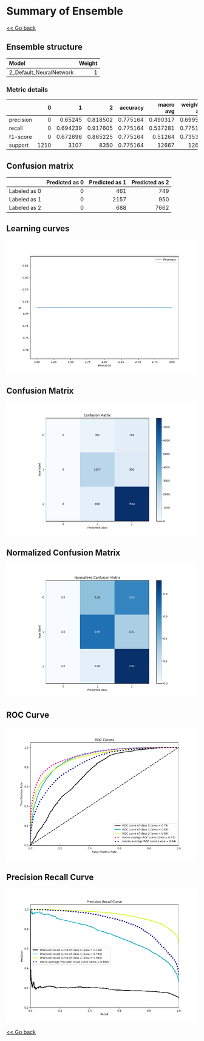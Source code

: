 # Summary of Ensemble

[<< Go back](../README.md)


## Ensemble structure
| Model                   |   Weight |
|:------------------------|---------:|
| 2_Default_NeuralNetwork |        1 |

### Metric details
|           |    0 |           1 |           2 |   accuracy |    macro avg |   weighted avg |   logloss |
|:----------|-----:|------------:|------------:|-----------:|-------------:|---------------:|----------:|
| precision |    0 |    0.65245  |    0.818502 |   0.775164 |     0.490317 |       0.699586 |  0.568723 |
| recall    |    0 |    0.694239 |    0.917605 |   0.775164 |     0.537281 |       0.775164 |  0.568723 |
| f1-score  |    0 |    0.672696 |    0.865225 |   0.775164 |     0.51264  |       0.735351 |  0.568723 |
| support   | 1210 | 3107        | 8350        |   0.775164 | 12667        |   12667        |  0.568723 |


## Confusion matrix
|              |   Predicted as 0 |   Predicted as 1 |   Predicted as 2 |
|:-------------|-----------------:|-----------------:|-----------------:|
| Labeled as 0 |                0 |              461 |              749 |
| Labeled as 1 |                0 |             2157 |              950 |
| Labeled as 2 |                0 |              688 |             7662 |

## Learning curves
![Learning curves](learning_curves.png)
## Confusion Matrix

![Confusion Matrix](confusion_matrix.png)


## Normalized Confusion Matrix

![Normalized Confusion Matrix](confusion_matrix_normalized.png)


## ROC Curve

![ROC Curve](roc_curve.png)


## Precision Recall Curve

![Precision Recall Curve](precision_recall_curve.png)



[<< Go back](../README.md)
